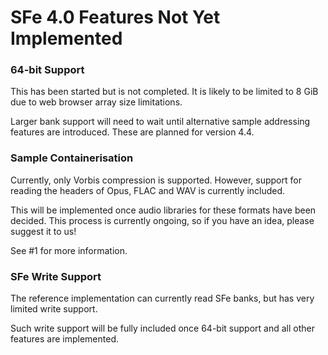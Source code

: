 # SFe 4.0 Features Not Yet Implemented

### 64-bit Support

This has been started but is not completed. It is likely to be limited to 8 GiB due to web browser array size limitations.

Larger bank support will need to wait until alternative sample addressing features are introduced. These are planned for version 4.4.

### Sample Containerisation

Currently, only Vorbis compression is supported. However, support for reading the headers of Opus, FLAC and WAV is currently included.

This will be implemented once audio libraries for these formats have been decided. This process is currently ongoing, so if you have an idea, please suggest it to us!

See #1 for more information.

### SFe Write Support

The reference implementation can currently read SFe banks, but has very limited write support.

Such write support will be fully included once 64-bit support and all other features are implemented. 